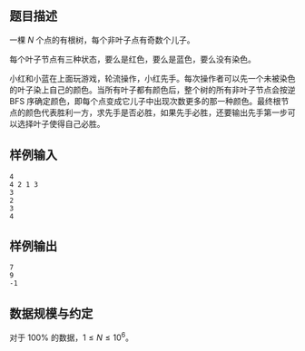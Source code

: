 ## 题目描述

一棵 $N$ 个点的有根树，每个非叶子点有奇数个儿子。

每个叶子节点有三种状态，要么是红色，要么是蓝色，要么没有染色。

小红和小蓝在上面玩游戏，轮流操作，小红先手。每次操作者可以先一个未被染色的叶子染上自己的颜色。当所有叶子都有颜色后，整个树的所有非叶子节点会按逆 BFS 序确定颜色，即每个点变成它儿子中出现次数更多的那一种颜色。最终根节点的颜色代表胜利一方，求先手是否必胜，如果先手必胜，还要输出先手第一步可以选择叶子使得自己必胜。

## 样例输入

```plain
4
4 2 1 3
3
2
3
4
```

## 样例输出
```plain
7
9
-1
```

## 数据规模与约定

对于 $100\%$ 的数据，$1 \le N \le 10 ^ 6$。